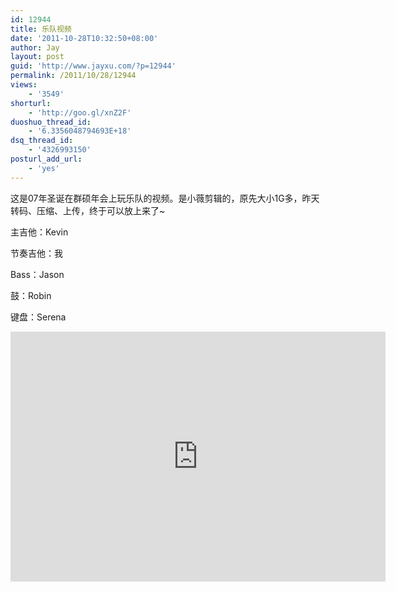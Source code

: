 ```yaml
---
id: 12944
title: 乐队视频
date: '2011-10-28T10:32:50+08:00'
author: Jay
layout: post
guid: 'http://www.jayxu.com/?p=12944'
permalink: /2011/10/28/12944
views:
    - '3549'
shorturl:
    - 'http://goo.gl/xnZ2F'
duoshuo_thread_id:
    - '6.3356048794693E+18'
dsq_thread_id:
    - '4326993150'
posturl_add_url:
    - 'yes'
---
```


<!--wp_fromhtmlpreview_devfmt-->

<!--wp_fromhtmlpreview_devfmt-->

这是07年圣诞在群硕年会上玩乐队的视频。是小薇剪辑的，原先大小1G多，昨天转码、压缩、上传，终于可以放上来了~

主吉他：Kevin

节奏吉他：我

Bass：Jason

鼓：Robin

键盘：Serena

<iframe height=400 width=600 src="http://player.youku.com/embed/XMzE2ODAzNTIw" frameborder=0 allowfullscreen></iframe>